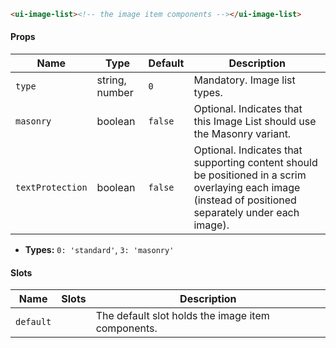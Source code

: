 ```html
<ui-image-list><!-- the image item components --></ui-image-list>
```

#### Props

| Name             | Type           | Default | Description                                                                                                                                            |
| ---------------- | -------------- | ------- | ------------------------------------------------------------------------------------------------------------------------------------------------------ |
| `type`           | string, number | `0`     | Mandatory. Image list types.                                                                                                                           |
| `masonry`        | boolean        | `false` | Optional. Indicates that this Image List should use the Masonry variant.                                                                               |
| `textProtection` | boolean        | `false` | Optional. Indicates that supporting content should be positioned in a scrim overlaying each image (instead of positioned separately under each image). |

- **Types:** `0: 'standard'`, `3: 'masonry'`

#### Slots

| Name      | Slots | Description                                       |
| --------- | ----- | ------------------------------------------------- |
| `default` |       | The default slot holds the image item components. |
